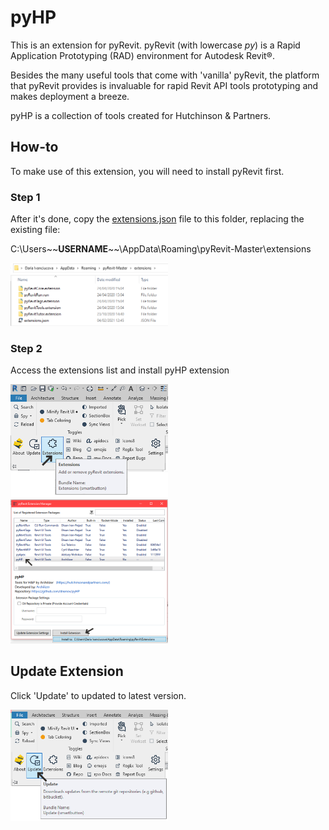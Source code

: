 # pyHP

This is an extension for pyRevit. pyRevit (with lowercase *py*) is a Rapid Application Prototyping (RAD) environment for Autodesk Revit®.

Besides the many useful tools that come with 'vanilla' pyRevit, the platform that pyRevit provides is invaluable for rapid Revit API tools prototyping and makes deployment a breeze. 

pyHP is a collection of tools created for Hutchinson & Partners.

## How-to

To make use of this extension, you will need to install pyRevit first. 

### Step 1
After it's done, copy the [extensions.json](https://github.com/dnenov/pyHP/blob/master/extensions/extensions.json) file to this folder, replacing the existing file:

C:\Users\~~**USERNAME**~~\AppData\Roaming\pyRevit-Master\extensions

<img src="/images/How-to-0.png" alt="How-to-step-0" height="50%" width="50%">


### Step 2
Access the extensions list and install pyHP extension

<img src="/images/How-to-1.png" alt="How-to-step-1" height="50%" width="50%">

<img src="/images/How-to-2.PNG" alt="How-to-step-2" height="50%" width="50%">

## Update Extension
Click 'Update' to updated to latest version. 

<img src="/images/How-to-3.PNG" alt="How-to-step-3" height="50%" width="50%">
